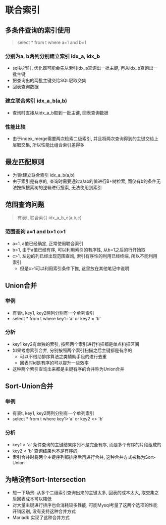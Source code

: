 # 联合索引

## 多条件查询的索引使用

> select * from t where a=1 and b=1

### 分别为a, b两列分别建立索引 idx_a, idx_b

* sql执行时, 优化器可能会先从索引idx_a查询出一批主键, 再从idx_b查询出一批主键
* 把查询出的两批主键交给SQL层取交集
* 回表查询数据

### 建立联合索引 idx_a_b(a,b)

* 查询时直接从idx_a_b取到一批主键, 回表查询数据

### 性能比较

* 由于index_merge需要两次检索二级索引, 并且将两次查询得到的主键交给上层取交集, 所以性能比组合索引差得多

## 最左匹配原则

* 为表t建立联合索引 idx_a_b(a,b)
* 由于索引是有序的, 查询时需要通过a/ab的值进行B+树检索, 而仅有b的条件无法按照搜索树的逻辑进行搜索, 无法使用到索引

## 范围查询问题

> 有表t, 联合索引 idx_a_b_c(a,b,c)

### 范围查询 a=1 and b>1 c>1

* a=1, a值已经确定, 正常使用联合索引
* b>1, 由于a值已经有序, 可以利用索引的有序性, 从b=1之后的行开始取
* c>1, 左边的列已经出现范围查询, 索引有序性的利用已经终端, 所以不能利用索引
  * 但是c>1可以利用索引条件下推, 这里放在其他笔记中说明

## Union合并

### 举例

* 有表t, key1, key2两列分别有一个单列索引
* select * from t where key1='a' or key2 = 'b'

### 分析

* key1 key2有单独的索引, 按照两个索引进行扫描都是单点扫描区间
* 如果考虑索引合并, 分别按照两个索引扫描之后主键都是有序的
  * 可以不借助排序算法之类辅助手段的进行去重
  * 回表时id是有序的可以提升一些效率
* 这种两个索引查询出来都是主键有序的合并称为Union合并

## Sort-Union合并

### 举例

* 有表t, key1, key2两列分别有一个单列索引
* select * from t where key1>'a' or key2 <> 'b'

### 分析

* key1 > 'a' 条件查询的主键结果序列不是完全有序, 而是多个有序的片段组成的
* key2 < 'b' 查询结果也不是有序的
* 索引合并时将两个主键序列都排序后再进行合并, 这种合并方式被称为Sort-Union


## 为啥没有Sort-Intersection

* 想一下场景: 从多个二级索引查询出来的主键太多, 回表的成本太大, 取交集之后回表成本可以降低
* 对大量主键进行排序也会消耗较多性能, 可能Mysql考量了这两个选项的性能开销区别, 没有支持这种合并方式
* Mariadb 实现了这种合并方式
